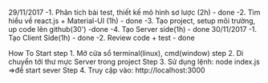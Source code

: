 29/11/2017
  -1. Phân tích bài test, thiết kế mô hình sơ lược (2h) - done
  -2. Tìm hiểu về react.js + Material-UI (1h) - done
  -3. Tạo project, setup môi trường, up code lên github(30') -done
  -4. Tạo Server side(1h) - done
30/11/2017
  -1. Tạo Client Side(1h) - done
  -2. Review code + test  - done

How To Start
  step 1. Mở cửa sổ terminal(linux), cmd(window) 
  step 2. Di chuyển tới thư mực Server trong project
  Step 3. Sử dụng lệnh: node index.js =>để start sever
  Step 4. Truy cập vào: http://localhost:3000
